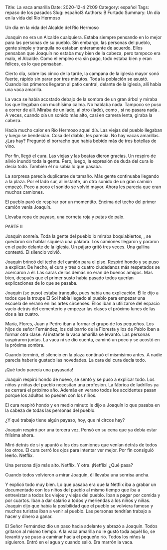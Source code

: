 Title: La vaca amarilla
Date: 2020-12-4 21:09
Category: español
Tags: repaso de los pasados
Slug: español3
Authors: B Furtado
Summary: Un dia en la vida del Rio Hermoso

Un día en la vida del Alcalde del Río Hermoso

Joaquín no era un Alcalde cualquiera. Estaba siempre pensando en lo mejor para las personas de su pueblo. Sin embargo, las personas del pueblo, gente simple y tranquila no estaban enteramente de acuerdo. Ellos pensaban que Joaquín no estaba muy bien de la cabeza, pero  tampoco  era malo, el Alcalde. Como el empleo era sin  pago, todo estaba bien y eran felices, es lo que pensaban. 

Cierto día, sobre las cinco de la tarde, la campana de la iglesia mayor sonó fuerte, rápido sin parar por tres minutos. Toda la población se asustó. Cuando los primeros llegaron al patio central, delante de la iglesia, allí había una vaca amarilla.

La vaca se había acostado debajo de la sombra de un gran árbol y miraba los que llegaban con muchísima calma. No hablaba nada. Tampoco se puso a correr de allí. Miraba de un lado, al otro (lado), como , si no pasara nada . A veces, cuando oía un sonido más alto, casi en camera lenta, giraba la cabeza. 

Hacía mucho calor en Río Hermoso aquel día. Las viejas del pueblo llegaban y luego se bendecían. Cosa del diablo, les parecía. No hay vacas amarillas. ¿Las hay? Preguntó el borracho que había bebido más de tres botellas de vino. 

Por fin, llegó el cura. Las viejas y las beatas dieron gracias. Un respiro de alivio inundó toda la gente. Pero, luego, la expresión de duda del cura lo 
decía todo. También él no sabía lo que pasaba.

La sorpresa parecía duplicarse de tamaño. Más gente continuaba llegando a la plaza. Por el lado sur, al instante, un otro sonido de un gran camión empezó. Poco a poco el sonido se volvió mayor. Ahora les parecía que eran muchos camiones. 

El pueblo paró de respirar por un momentito. Encima del techo del primer camión venía Joaquín. 

Llevaba ropa de payaso, una corneta roja y patas de palo.

PARTE II

Joaquín sonreía. Toda la gente del pueblo lo miraba boquiabiertos, , se  quedaron sin hablar siquiera una palabra. Los camiones  llegaron y pararon en el patio delante de la iglesia. Un pájaro gritó tres veces. Una gallina contestó. El silencio volvió.

Joaquín brincó del techo del camión para el piso. Respiró  hondo y se puso a explicar. De hecho,  el cura y tres o cuatro ciudadanos más respetados se  acercaron  a él. Las caras de los demás no eran de buenos amigos. Mas bien, después que el primer susto había pasado todos querían explicaciones  de lo que se pasaba.

Joaquín  (se puso) estaba tranquilo,  pues había una explicación. Él  le dijo a todos que la troupe El Sol había llegado al pueblo para empezar una escuela de verano en las artes circenses. Ellos iban a utilizarse del espacio vacío detrás del cementerio y empezar las clases  el próximo lunes de las dos a las cuatro. 

María, Flores, Juan y Pedro iban a formar el grupo de los pequeños. Los hijos de señor Fernández, los del barrio de la Floresta y los de Pablo iban a formar otra clase. Al instante la vaca amarilla se levantó. Las personas suspiraron juntas. La vaca  ni se dio cuenta, caminó un poco y se acostó en la próxima sombra.  

Cuando terminó, el silencio en la plaza continuó el  mismísimo antes. A  nadie parecía  haberle gustado las novedades. La cara del cura decía todo.  

¡Qué todo parecía una payasada! 

Joaquín respiró  hondo de nuevo, se sentó y se  puso a explicar todo. Los niños y niñas del pueblo  necesitan una profesión. La  fábrica de ladrillos ya se cerrará el próximo año. Además en verano todos los accidentes pasan porque los adultos no pueden con los niños. 

El cura respiró hondo  y en medio minuto  le dijo a Joaquín lo que  pasaba en la cabeza de todas las personas del pueblo. 

¿Y  qué trabajo tiene algún payaso, hoy, que  ni circos hay?

Joaquín respiró por una tercera vez. Pensó en su cena que ya debía estar friísima ahora. 

Miró detrás de si y apuntó a los dos camiones que venían detrás de todos los otros. El  cura cerró los ojos para intentar ver mejor. Por fin consiguió leerlo. Netflix. 

Una persona  dijo más alto. Netflix. Y otra. ¡Netflix! ¿Qué pasa? 

Cuando todos  volvieron a mirar Joaquín, él llevaba una sonrisa ancha. 

Y explicó todo muy bien.  Lo que pasaba era que la Netflix iba a grabar un  documentado  con los niños del pueblo al mismo tiempo que iba a entrevistar a todos los viejos y viejas del pueblo. Iban a pagar por comida y por cuartos. Iban a dar salario a todos y  meriendas a los niños y niñas. Joaquín  dijo que había la posibilidad que el pueblo se  volviera famoso y muchos turistas iban a venir al pueblo. Las personas  tendrían trabajo a hacer y dinero a ganar. 

El Señor Fernández dio un paso  hacia adelante  y abrazó a Joaquín. Todos  gritaron al mismo tiempo.  A la vaca amarilla no le gustó toda aquél lío, se levantó y se puso a caminar  hacia el pequeño río. Todos los niños la siguieron. Entró en  el agua y cuando salió. Era marrón la vaca. 

